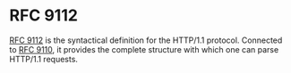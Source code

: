 # RFC 9112

[RFC 9112](https://www.rfc-editor.org/rfc/rfc9112) is the syntactical definition for the
HTTP/1.1 protocol. Connected to [RFC 9110](./9110.md), it provides the complete structure
with which one can parse HTTP/1.1 requests.
